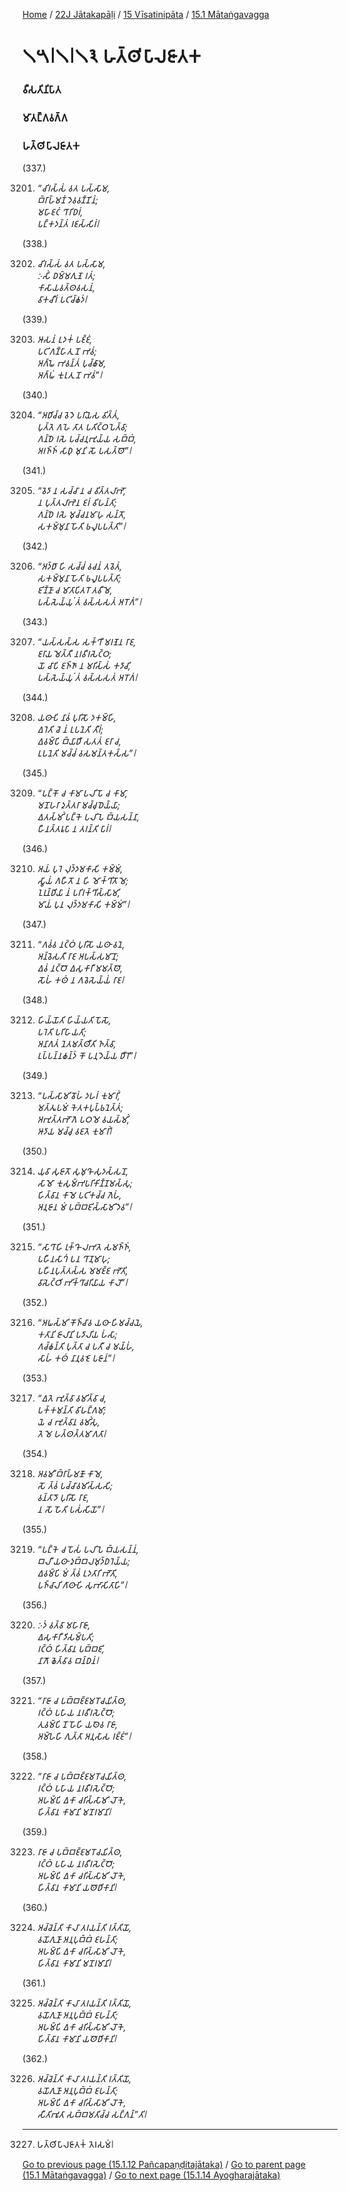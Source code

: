 
[Home](/) / [22J Jātakapāḷi](/tipitaka/22J.md) / [15 Vīsatinipāta](/tipitaka/22J/15.md) / [15.1 Mātaṅgavagga](/tipitaka/22J/15/15.1.md)

# 𑁧𑁫𑁇𑁧𑁇𑁧𑁩 𑀳𑀢𑁆𑀣𑀺𑀧𑀸𑀮𑀚𑀸𑀢𑀓

### 𑀯𑀻𑀲𑀢𑀺𑀦𑀺𑀧𑀸𑀢

### 𑀫𑀸𑀢𑀗𑁆𑀕𑀯𑀕𑁆𑀕

### 𑀳𑀢𑁆𑀣𑀺𑀧𑀸𑀮𑀚𑀸𑀢𑀓

(337.)

3201. _“𑀘𑀺𑀭𑀲𑁆𑀲𑀁 𑀯𑀢 𑀧𑀲𑁆𑀲𑀸𑀫,_  
_𑀩𑁆𑀭𑀸𑀳𑁆𑀫𑀡𑀁 𑀤𑁂𑀯𑀯𑀡𑁆𑀡𑀺𑀦𑀁;_  
_𑀫𑀳𑀸𑀚𑀝𑀁 𑀔𑀸𑀭𑀺𑀥𑀭𑀁,_  
_𑀧𑀗𑁆𑀓𑀤𑀦𑁆𑀢𑀁 𑀭𑀚𑀲𑁆𑀲𑀺𑀭𑀁𑁇_  


(338.)

3202. _𑀘𑀺𑀭𑀲𑁆𑀲𑀁 𑀯𑀢 𑀧𑀲𑁆𑀲𑀸𑀫,_  
_𑀇𑀲𑀺𑀁 𑀥𑀫𑁆𑀫𑀕𑀼𑀡𑁂 𑀭𑀢𑀁;_  
_𑀓𑀸𑀲𑀸𑀬𑀯𑀢𑁆𑀣𑀯𑀲𑀦𑀁,_  
_𑀯𑀸𑀓𑀘𑀻𑀭𑀁 𑀧𑀝𑀺𑀘𑁆𑀙𑀤𑀁𑁇_  


(339.)

3203. _𑀆𑀲𑀦𑀁 𑀉𑀤𑀓𑀁 𑀧𑀚𑁆𑀚𑀁,_  
_𑀧𑀝𑀺𑀕𑀡𑁆𑀳𑀸𑀢𑀼 𑀦𑁄 𑀪𑀯𑀁;_  
_𑀅𑀕𑁆𑀖𑁂 𑀪𑀯𑀦𑁆𑀢𑀁 𑀧𑀼𑀘𑁆𑀙𑀸𑀫,_  
_𑀅𑀕𑁆𑀖𑀁 𑀓𑀼𑀭𑀼𑀢𑀼 𑀦𑁄 𑀪𑀯𑀁”𑁇_  


(340.)

3204. _“𑀅𑀥𑀺𑀘𑁆𑀘 𑀯𑁂𑀤𑁂 𑀧𑀭𑀺𑀬𑁂𑀲 𑀯𑀺𑀢𑁆𑀢𑀁,_  
_𑀧𑀼𑀢𑁆𑀢𑁂 𑀕𑀳𑁂 𑀢𑀸𑀢 𑀧𑀢𑀺𑀝𑁆𑀞𑀧𑁂𑀢𑁆𑀯𑀸;_  
_𑀕𑀦𑁆𑀥𑁂 𑀭𑀲𑁂 𑀧𑀘𑁆𑀘𑀦𑀼𑀪𑀼𑀬𑁆𑀬 𑀲𑀩𑁆𑀩𑀁,_  
_𑀅𑀭𑀜𑁆𑀜𑀁 𑀲𑀸𑀥𑀼 𑀫𑀼𑀦𑀺 𑀲𑁄 𑀧𑀲𑀢𑁆𑀣𑁄”𑁇_  


(341.)

3205. _“𑀯𑁂𑀤𑀸 𑀦 𑀲𑀘𑁆𑀘𑀸 𑀦 𑀘 𑀯𑀺𑀢𑁆𑀢𑀮𑀸𑀪𑁄,_  
_𑀦 𑀧𑀼𑀢𑁆𑀢𑀮𑀸𑀪𑁂𑀦 𑀚𑀭𑀁 𑀯𑀺𑀳𑀦𑁆𑀢𑀺;_  
_𑀕𑀦𑁆𑀥𑁂 𑀭𑀲𑁂 𑀫𑀼𑀘𑁆𑀘𑀦𑀫𑀸𑀳𑀼 𑀲𑀦𑁆𑀢𑁄,_  
_𑀲𑀓𑀫𑁆𑀫𑀼𑀦𑀸 𑀳𑁄𑀢𑀺 𑀨𑀮𑀽𑀧𑀧𑀢𑁆𑀢𑀺”𑁇_  


(342.)

3206. _“𑀅𑀤𑁆𑀥𑀸 𑀳𑀺 𑀲𑀘𑁆𑀘𑀁 𑀯𑀘𑀦𑀁 𑀢𑀯𑁂𑀢𑀁,_  
_𑀲𑀓𑀫𑁆𑀫𑀼𑀦𑀸 𑀳𑁄𑀢𑀺 𑀨𑀮𑀽𑀧𑀧𑀢𑁆𑀢𑀺;_  
_𑀚𑀺𑀡𑁆𑀡𑀸 𑀘 𑀫𑀸𑀢𑀸𑀧𑀺𑀢𑀭𑁄 𑀢𑀯𑀻𑀫𑁂,_  
_𑀧𑀲𑁆𑀲𑁂𑀬𑁆𑀬𑀼𑀁 𑀢𑀁 𑀯𑀲𑁆𑀲𑀲𑀢𑀁 𑀅𑀭𑁄𑀕𑀁”𑁇_  


(343.)

3207. _“𑀬𑀲𑁆𑀲𑀲𑁆𑀲 𑀲𑀓𑁆𑀔𑀻 𑀫𑀭𑀡𑁂𑀦 𑀭𑀸𑀚,_  
_𑀚𑀭𑀸𑀬 𑀫𑁂𑀢𑁆𑀢𑀻 𑀦𑀭𑀯𑀻𑀭𑀲𑁂𑀝𑁆𑀞;_  
_𑀬𑁄 𑀘𑀸𑀧𑀺 𑀚𑀜𑁆𑀜𑀸 𑀦 𑀫𑀭𑀺𑀲𑁆𑀲𑀁 𑀓𑀤𑀸𑀘𑀺,_  
_𑀧𑀲𑁆𑀲𑁂𑀬𑁆𑀬𑀼𑀁 𑀢𑀁 𑀯𑀲𑁆𑀲𑀲𑀢𑀁 𑀅𑀭𑁄𑀕𑀁𑁇_  


(344.)

3208. _𑀬𑀣𑀸𑀧𑀺 𑀦𑀸𑀯𑀁 𑀧𑀼𑀭𑀺𑀲𑁄 𑀤𑀓𑀫𑁆𑀳𑀺,_  
_𑀏𑀭𑁂𑀢𑀺 𑀘𑁂 𑀦𑀁 𑀉𑀧𑀦𑁂𑀢𑀺 𑀢𑀻𑀭𑀁;_  
_𑀏𑀯𑀫𑁆𑀧𑀺 𑀩𑁆𑀬𑀸𑀥𑀻 𑀲𑀢𑀢𑀁 𑀚𑀭𑀸 𑀘,_  
_𑀉𑀧𑀦𑁂𑀢𑀺 𑀫𑀘𑁆𑀘𑀁 𑀯𑀲𑀫𑀦𑁆𑀢𑀓𑀲𑁆𑀲”𑁇_  


(345.)

3209. _“𑀧𑀗𑁆𑀓𑁄 𑀘 𑀓𑀸𑀫𑀸 𑀧𑀮𑀺𑀧𑁄 𑀘 𑀓𑀸𑀫𑀸,_  
_𑀫𑀦𑁄𑀳𑀭𑀸 𑀤𑀼𑀢𑁆𑀢𑀭𑀸 𑀫𑀘𑁆𑀘𑀼𑀥𑁂𑀬𑁆𑀬𑀸;_  
_𑀏𑀢𑀲𑁆𑀫𑀺𑀁 𑀧𑀗𑁆𑀓𑁂 𑀧𑀮𑀺𑀧𑁂 𑀩𑁆𑀬𑀲𑀦𑁆𑀦𑀸,_  
_𑀳𑀻𑀦𑀢𑁆𑀢𑀭𑀽𑀧𑀸 𑀦 𑀢𑀭𑀦𑁆𑀢𑀺 𑀧𑀸𑀭𑀁𑁇_  


(346.)

3210. _𑀅𑀬𑀁 𑀧𑀼𑀭𑁂 𑀮𑀼𑀤𑁆𑀤𑀫𑀓𑀸𑀲𑀺 𑀓𑀫𑁆𑀫𑀁,_  
_𑀲𑁆𑀯𑀸𑀬𑀁 𑀕𑀳𑀻𑀢𑁄 𑀦 𑀳𑀺 𑀫𑁄𑀓𑁆𑀔𑀺𑀢𑁄 𑀫𑁂;_  
_𑀑𑀭𑀼𑀦𑁆𑀥𑀺𑀬𑀸 𑀦𑀁 𑀧𑀭𑀺𑀭𑀓𑁆𑀔𑀺𑀲𑁆𑀲𑀸𑀫𑀺,_  
_𑀫𑀸𑀬𑀁 𑀧𑀼𑀦 𑀮𑀼𑀤𑁆𑀤𑀫𑀓𑀸𑀲𑀺 𑀓𑀫𑁆𑀫𑀁”𑁇_  


(347.)

3211. _“𑀕𑀯𑀁𑀯 𑀦𑀝𑁆𑀞𑀁 𑀧𑀼𑀭𑀺𑀲𑁄 𑀬𑀣𑀸 𑀯𑀦𑁂,_  
_𑀅𑀦𑁆𑀯𑁂𑀲𑀢𑀻 𑀭𑀸𑀚 𑀅𑀧𑀲𑁆𑀲𑀫𑀸𑀦𑁄;_  
_𑀏𑀯𑀁 𑀦𑀝𑁆𑀞𑁄 𑀏𑀲𑀼𑀓𑀸𑀭𑀻 𑀫𑀫𑀢𑁆𑀣𑁄,_  
_𑀲𑁄𑀳𑀁 𑀓𑀣𑀁 𑀦 𑀕𑀯𑁂𑀲𑁂𑀬𑁆𑀬𑀁 𑀭𑀸𑀚𑁇_  


(348.)

3212. _𑀳𑀺𑀬𑁆𑀬𑁄𑀢𑀺 𑀳𑀺𑀬𑁆𑀬𑀢𑀺 𑀧𑁄𑀲𑁄,_  
_𑀧𑀭𑁂𑀢𑀺 𑀧𑀭𑀺𑀳𑀸𑀬𑀢𑀺;_  
_𑀅𑀦𑀸𑀕𑀢𑀁 𑀦𑁂𑀢𑀫𑀢𑁆𑀣𑀻𑀢𑀺 𑀜𑀢𑁆𑀯𑀸,_  
_𑀉𑀧𑁆𑀧𑀦𑁆𑀦𑀙𑀦𑁆𑀤𑀁 𑀓𑁄 𑀧𑀦𑀼𑀤𑁂𑀬𑁆𑀬 𑀥𑀻𑀭𑁄”𑁇_  


(349.)

3213. _“𑀧𑀲𑁆𑀲𑀸𑀫𑀺 𑀯𑁄𑀳𑀁 𑀤𑀳𑀭𑀁 𑀓𑀼𑀫𑀸𑀭𑀺𑀁,_  
_𑀫𑀢𑁆𑀢𑀽𑀧𑀫𑀁 𑀓𑁂𑀢𑀓𑀧𑀼𑀧𑁆𑀨𑀦𑁂𑀢𑁆𑀢𑀁;_  
_𑀅𑀪𑀼𑀢𑁆𑀢𑀪𑁄𑀕𑁂 𑀧𑀞𑀫𑁂 𑀯𑀬𑀲𑁆𑀫𑀺𑀁,_  
_𑀆𑀤𑀸𑀬 𑀫𑀘𑁆𑀘𑀼 𑀯𑀚𑀢𑁂 𑀓𑀼𑀫𑀸𑀭𑀺𑀁𑁇_  


(350.)

3214. _𑀬𑀼𑀯𑀸 𑀲𑀼𑀚𑀸𑀢𑁄 𑀲𑀼𑀫𑀼𑀔𑁄 𑀲𑀼𑀤𑀲𑁆𑀲𑀦𑁄,_  
_𑀲𑀸𑀫𑁄 𑀓𑀼𑀲𑀼𑀫𑁆𑀪𑀧𑀭𑀺𑀓𑀺𑀡𑁆𑀡𑀫𑀲𑁆𑀲𑀼;_  
_𑀳𑀺𑀢𑁆𑀯𑀸𑀦 𑀓𑀸𑀫𑁂 𑀧𑀝𑀺𑀓𑀘𑁆𑀘 𑀕𑁂𑀳𑀁,_  
_𑀅𑀦𑀼𑀚𑀸𑀦 𑀫𑀁 𑀧𑀩𑁆𑀩𑀚𑀺𑀲𑁆𑀲𑀸𑀫𑀺 𑀤𑁂𑀯”𑁇_  


(351.)

3215. _“𑀲𑀸𑀔𑀸𑀳𑀺 𑀭𑀼𑀓𑁆𑀔𑁄 𑀮𑀪𑀢𑁂 𑀲𑀫𑀜𑁆𑀜𑀁,_  
_𑀧𑀳𑀻𑀦𑀲𑀸𑀔𑀁 𑀧𑀦 𑀔𑀸𑀡𑀼𑀫𑀸𑀳𑀼;_  
_𑀧𑀳𑀻𑀦𑀧𑀼𑀢𑁆𑀢𑀲𑁆𑀲 𑀫𑀫𑀚𑁆𑀚 𑀪𑁄𑀢𑀺,_  
_𑀯𑀸𑀲𑁂𑀝𑁆𑀞𑀺 𑀪𑀺𑀓𑁆𑀔𑀸𑀘𑀭𑀺𑀬𑀸𑀬 𑀓𑀸𑀮𑁄”𑁇_  


(352.)

3216. _“𑀅𑀖𑀲𑁆𑀫𑀺 𑀓𑁄𑀜𑁆𑀘𑀸𑀯 𑀬𑀣𑀸 𑀳𑀺𑀫𑀘𑁆𑀘𑀬𑁂,_  
_𑀓𑀢𑀸𑀦𑀺 𑀚𑀸𑀮𑀸𑀦𑀺 𑀧𑀤𑀸𑀮𑀺𑀬 𑀳𑀁𑀲𑀸;_  
_𑀕𑀘𑁆𑀙𑀦𑁆𑀢𑀺 𑀧𑀼𑀢𑁆𑀢𑀸 𑀘 𑀧𑀢𑀻 𑀘 𑀫𑀬𑁆𑀳𑀁,_  
_𑀲𑀸𑀳𑀁 𑀓𑀣𑀁 𑀦𑀸𑀦𑀼𑀯𑀚𑁂 𑀧𑀚𑀸𑀦𑀁”𑁇_  


(353.)

3217. _“𑀏𑀢𑁂 𑀪𑀼𑀢𑁆𑀯𑀸 𑀯𑀫𑀺𑀢𑁆𑀯𑀸 𑀘,_  
_𑀧𑀓𑁆𑀓𑀫𑀦𑁆𑀢𑀺 𑀯𑀺𑀳𑀗𑁆𑀕𑀫𑀸;_  
_𑀬𑁂 𑀘 𑀪𑀼𑀢𑁆𑀯𑀸𑀦 𑀯𑀫𑀺𑀁𑀲𑀼,_  
_𑀢𑁂 𑀫𑁂 𑀳𑀢𑁆𑀣𑀢𑁆𑀢𑀫𑀸𑀕𑀢𑀸𑁇_  


(354.)

3218. _𑀅𑀯𑀫𑀻 𑀩𑁆𑀭𑀸𑀳𑁆𑀫𑀡𑁄 𑀓𑀸𑀫𑁂,_  
_𑀲𑁄 𑀢𑁆𑀯𑀁 𑀧𑀘𑁆𑀘𑀸𑀯𑀫𑀺𑀲𑁆𑀲𑀲𑀺;_  
_𑀯𑀦𑁆𑀢𑀸𑀤𑁄 𑀧𑀼𑀭𑀺𑀲𑁄 𑀭𑀸𑀚,_  
_𑀦 𑀲𑁄 𑀳𑁄𑀢𑀺 𑀧𑀲𑀁𑀲𑀺𑀬𑁄”𑁇_  


(355.)

3219. _“𑀧𑀗𑁆𑀓𑁂 𑀘 𑀧𑁄𑀲𑀁 𑀧𑀮𑀺𑀧𑁂 𑀩𑁆𑀬𑀲𑀦𑁆𑀦𑀁,_  
_𑀩𑀮𑀻 𑀬𑀣𑀸 𑀤𑀼𑀩𑁆𑀩𑀮𑀫𑀼𑀤𑁆𑀥𑀭𑁂𑀬𑁆𑀬;_  
_𑀏𑀯𑀫𑁆𑀧𑀺 𑀫𑀁 𑀢𑁆𑀯𑀁 𑀉𑀤𑀢𑀸𑀭𑀺 𑀪𑁄𑀢𑀺,_  
_𑀧𑀜𑁆𑀘𑀸𑀮𑀺 𑀕𑀸𑀣𑀸𑀳𑀺 𑀲𑀼𑀪𑀸𑀲𑀺𑀢𑀸𑀳𑀺”𑁇_  


(356.)

3220. _𑀇𑀤𑀁 𑀯𑀢𑁆𑀯𑀸 𑀫𑀳𑀸𑀭𑀸𑀚𑀸,_  
_𑀏𑀲𑀼𑀓𑀸𑀭𑀻 𑀤𑀺𑀲𑀫𑁆𑀧𑀢𑀺;_  
_𑀭𑀝𑁆𑀞𑀁 𑀳𑀺𑀢𑁆𑀯𑀸𑀦 𑀧𑀩𑁆𑀩𑀚𑀺,_  
_𑀦𑀸𑀕𑁄 𑀙𑁂𑀢𑁆𑀯𑀸𑀯 𑀩𑀦𑁆𑀥𑀦𑀁𑁇_  


(357.)

3221. _“𑀭𑀸𑀚𑀸 𑀘 𑀧𑀩𑁆𑀩𑀚𑁆𑀚𑀫𑀭𑁄𑀘𑀬𑀺𑀢𑁆𑀣,_  
_𑀭𑀝𑁆𑀞𑀁 𑀧𑀳𑀸𑀬 𑀦𑀭𑀯𑀻𑀭𑀲𑁂𑀝𑁆𑀞𑁄;_  
_𑀢𑀼𑀯𑀫𑁆𑀧𑀺 𑀦𑁄 𑀳𑁄𑀳𑀺 𑀬𑀣𑁂𑀯 𑀭𑀸𑀚𑀸,_  
_𑀅𑀫𑁆𑀳𑁂𑀳𑀺 𑀕𑀼𑀢𑁆𑀢𑀸 𑀅𑀦𑀼𑀲𑀸𑀲 𑀭𑀚𑁆𑀚𑀁”𑁇_  


(358.)

3222. _“𑀭𑀸𑀚𑀸 𑀘 𑀧𑀩𑁆𑀩𑀚𑁆𑀚𑀫𑀭𑁄𑀘𑀬𑀺𑀢𑁆𑀣,_  
_𑀭𑀝𑁆𑀞𑀁 𑀧𑀳𑀸𑀬 𑀦𑀭𑀯𑀻𑀭𑀲𑁂𑀝𑁆𑀞𑁄;_  
_𑀅𑀳𑀫𑁆𑀧𑀺 𑀏𑀓𑀸 𑀘𑀭𑀺𑀲𑁆𑀲𑀸𑀫𑀺 𑀮𑁄𑀓𑁂,_  
_𑀳𑀺𑀢𑁆𑀯𑀸𑀦 𑀓𑀸𑀫𑀸𑀦𑀺 𑀫𑀦𑁄𑀭𑀫𑀸𑀦𑀺𑁇_  


(359.)

3223. _𑀭𑀸𑀚𑀸 𑀘 𑀧𑀩𑁆𑀩𑀚𑁆𑀚𑀫𑀭𑁄𑀘𑀬𑀺𑀢𑁆𑀣,_  
_𑀭𑀝𑁆𑀞𑀁 𑀧𑀳𑀸𑀬 𑀦𑀭𑀯𑀻𑀭𑀲𑁂𑀝𑁆𑀞𑁄;_  
_𑀅𑀳𑀫𑁆𑀧𑀺 𑀏𑀓𑀸 𑀘𑀭𑀺𑀲𑁆𑀲𑀸𑀫𑀺 𑀮𑁄𑀓𑁂,_  
_𑀳𑀺𑀢𑁆𑀯𑀸𑀦 𑀓𑀸𑀫𑀸𑀦𑀺 𑀬𑀣𑁄𑀥𑀺𑀓𑀸𑀦𑀺𑁇_  


(360.)

3224. _𑀅𑀘𑁆𑀘𑁂𑀦𑁆𑀢𑀺 𑀓𑀸𑀮𑀸 𑀢𑀭𑀬𑀦𑁆𑀢𑀺 𑀭𑀢𑁆𑀢𑀺𑀬𑁄,_  
_𑀯𑀬𑁄𑀕𑀼𑀡𑀸 𑀅𑀦𑀼𑀧𑀼𑀩𑁆𑀩𑀁 𑀚𑀳𑀦𑁆𑀢𑀺;_  
_𑀅𑀳𑀫𑁆𑀧𑀺 𑀏𑀓𑀸 𑀘𑀭𑀺𑀲𑁆𑀲𑀸𑀫𑀺 𑀮𑁄𑀓𑁂,_  
_𑀳𑀺𑀢𑁆𑀯𑀸𑀦 𑀓𑀸𑀫𑀸𑀦𑀺 𑀫𑀦𑁄𑀭𑀫𑀸𑀦𑀺𑁇_  


(361.)

3225. _𑀅𑀘𑁆𑀘𑁂𑀦𑁆𑀢𑀺 𑀓𑀸𑀮𑀸 𑀢𑀭𑀬𑀦𑁆𑀢𑀺 𑀭𑀢𑁆𑀢𑀺𑀬𑁄,_  
_𑀯𑀬𑁄𑀕𑀼𑀡𑀸 𑀅𑀦𑀼𑀧𑀼𑀩𑁆𑀩𑀁 𑀚𑀳𑀦𑁆𑀢𑀺;_  
_𑀅𑀳𑀫𑁆𑀧𑀺 𑀏𑀓𑀸 𑀘𑀭𑀺𑀲𑁆𑀲𑀸𑀫𑀺 𑀮𑁄𑀓𑁂,_  
_𑀳𑀺𑀢𑁆𑀯𑀸𑀦 𑀓𑀸𑀫𑀸𑀦𑀺 𑀬𑀣𑁄𑀥𑀺𑀓𑀸𑀦𑀺𑁇_  


(362.)

3226. _𑀅𑀘𑁆𑀘𑁂𑀦𑁆𑀢𑀺 𑀓𑀸𑀮𑀸 𑀢𑀭𑀬𑀦𑁆𑀢𑀺 𑀭𑀢𑁆𑀢𑀺𑀬𑁄,_  
_𑀯𑀬𑁄𑀕𑀼𑀡𑀸 𑀅𑀦𑀼𑀧𑀼𑀩𑁆𑀩𑀁 𑀚𑀳𑀦𑁆𑀢𑀺;_  
_𑀅𑀳𑀫𑁆𑀧𑀺 𑀏𑀓𑀸 𑀘𑀭𑀺𑀲𑁆𑀲𑀸𑀫𑀺 𑀮𑁄𑀓𑁂,_  
_𑀲𑀻𑀢𑀺𑀪𑀽𑀢𑀸 𑀲𑀩𑁆𑀩𑀫𑀢𑀺𑀘𑁆𑀘 𑀲𑀗𑁆𑀕𑀦𑁆”𑀢𑀺𑁇_  


---

3227. 𑀳𑀢𑁆𑀣𑀺𑀧𑀸𑀮𑀚𑀸𑀢𑀓𑀁 𑀢𑁂𑀭𑀲𑀫𑀁𑁇



[Go to previous page (15.1.12 Pañcapaṇḍitajātaka)](/tipitaka/22J/15/15.1/15.1.12.md) / [Go to parent page (15.1 Mātaṅgavagga)](/tipitaka/22J/15/15.1.md) / [Go to next page (15.1.14 Ayogharajātaka)](/tipitaka/22J/15/15.1/15.1.14.md)


